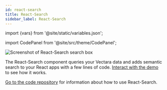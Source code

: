 ```yaml
---
id: react-search
title: React-Search
sidebar_label: React-Search
---
```


import {vars} from '@site/static/variables.json';

import CodePanel from '@site/src/theme/CodePanel';


![Screenshot of React-Search search box](/img/react_search.jpg)

The React-Search component queries your Vectara data and adds semantic
search to your React apps with a few lines of code. [Interact with the
demo](https://vectara.github.io/react-search/) to see how it works.

[Go to the code repository](https://github.com/vectara/react-search) for information about
how to use React-Search.

